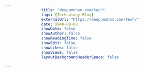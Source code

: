 ---
                title: "deepumohan.com/tech"
                tags: [Technology Blog]
                externalUrl: "https://deepumohan.com/tech/"
                date: 9940-08-08
                showDate: false
                showAuthor: false
                showReadingTime: false
                showEdit: false
                showLikes: false
                showViews: false
                layoutBackgroundHeaderSpace: false
                ---
